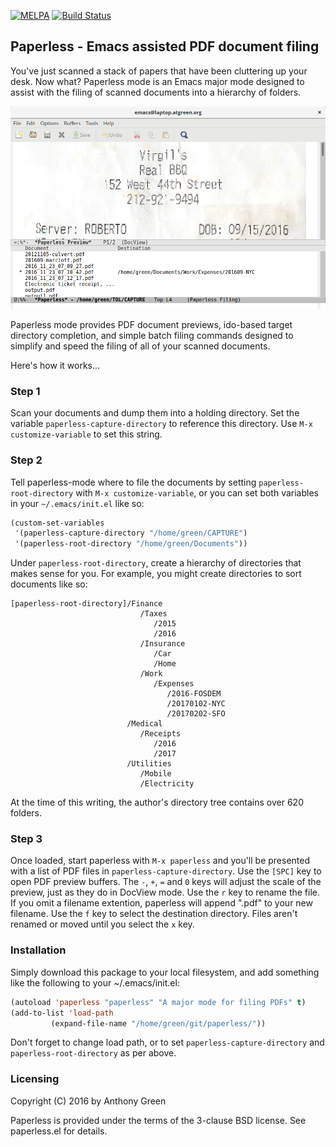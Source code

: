 [![MELPA](https://melpa.org/packages/paperless-badge.svg)](https://melpa.org/#/paperless) [![Build Status](https://travis-ci.org/atgreen/paperless.svg?branch=master)](https://travis-ci.org/atgreen/paperless)

## Paperless - Emacs assisted PDF document filing

You've just scanned a stack of papers that have been cluttering up
your desk.  Now what?  Paperless mode is an Emacs major mode designed
to assist with the filing of scanned documents into a hierarchy of
folders.

![alt text](paperless-shot.png "Screenshot of paperless mode")

Paperless mode provides PDF document previews, ido-based target
directory completion, and simple batch filing commands designed to
simplify and speed the filing of all of your scanned documents.

Here's how it works...

### Step 1

Scan your documents and dump them into a holding directory.  Set the
variable `paperless-capture-directory` to reference this directory.
Use `M-x customize-variable` to set this string.

### Step 2

Tell paperless-mode where to file the documents by setting
`paperless-root-directory` with `M-x customize-variable`, or you can
set both variables in your `~/.emacs/init.el` like so:

```lisp
(custom-set-variables
 '(paperless-capture-directory "/home/green/CAPTURE")
 '(paperless-root-directory "/home/green/Documents"))
```

Under `paperless-root-directory`, create a hierarchy of directories that
makes sense for you.  For example, you might create directories to
sort documents like so:

```
[paperless-root-directory]/Finance
                             /Taxes
                                /2015
                                /2016
                             /Insurance
                                /Car
                                /Home
                             /Work
                                /Expenses
                                   /2016-FOSDEM
                                   /20170102-NYC
                                   /20170202-SFO
                          /Medical
                             /Receipts
                                /2016
                                /2017
                          /Utilities
                             /Mobile
                             /Electricity
```

At the time of this writing, the author's directory tree contains over
620 folders.

### Step 3

Once loaded, start paperless with `M-x paperless` and you'll be
presented with a list of PDF files in `paperless-capture-directory`.
Use the `[SPC]` key to open PDF preview buffers.  The `-`, `+`, `=`
and `0` keys will adjust the scale of the preview, just as they do in
DocView mode.  Use the `r` key to rename the file.  If you omit a
filename extention, paperless will append ".pdf" to your new filename.
Use the `f` key to select the destination directory.  Files aren't
renamed or moved until you select the `x` key.

### Installation

Simply download this package to your local filesystem, and add
something like the following to your ~/.emacs/init.el:

```lisp
(autoload 'paperless "paperless" "A major mode for filing PDFs" t)
(add-to-list 'load-path
	     (expand-file-name "/home/green/git/paperless/"))
```

Don't forget to change load path, or to set
`paperless-capture-directory` and `paperless-root-directory` as per
above.

### Licensing

Copyright (C) 2016 by Anthony Green

Paperless is provided under the terms of the 3-clause BSD license.
See paperless.el for details.

